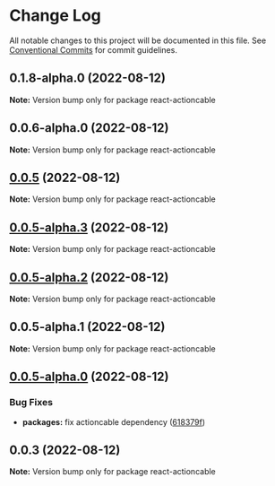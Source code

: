 # Change Log

All notable changes to this project will be documented in this file.
See [Conventional Commits](https://conventionalcommits.org) for commit guidelines.

## 0.1.8-alpha.0 (2022-08-12)

**Note:** Version bump only for package react-actioncable





## 0.0.6-alpha.0 (2022-08-12)

**Note:** Version bump only for package react-actioncable





## [0.0.5](https://github.com/alexandreh92/react-actioncable/compare/react-actioncable@0.0.5-alpha.1...react-actioncable@0.0.5) (2022-08-12)

**Note:** Version bump only for package react-actioncable





## [0.0.5-alpha.3](https://github.com/alexandreh92/react-actioncable/compare/react-actioncable@0.0.5-alpha.1...react-actioncable@0.0.5-alpha.3) (2022-08-12)

**Note:** Version bump only for package react-actioncable





## [0.0.5-alpha.2](https://github.com/alexandreh92/react-actioncable/compare/react-actioncable@0.0.5-alpha.1...react-actioncable@0.0.5-alpha.2) (2022-08-12)

**Note:** Version bump only for package react-actioncable





## 0.0.5-alpha.1 (2022-08-12)

**Note:** Version bump only for package react-actioncable





## [0.0.5-alpha.0](https://github.com/alexandreh92/react-actioncable/compare/react-actioncable@0.0.3...react-actioncable@0.0.5-alpha.0) (2022-08-12)


### Bug Fixes

* **packages:** fix actioncable dependency ([618379f](https://github.com/alexandreh92/react-actioncable/commit/618379f68e6c1d2f18014d8aa4b0098daf828b64))





## 0.0.3 (2022-08-12)

**Note:** Version bump only for package react-actioncable
